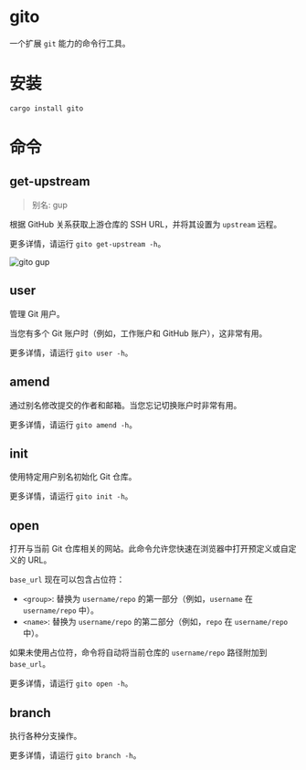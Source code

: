 # gito

一个扩展 `git` 能力的命令行工具。

# 安装

`cargo install gito`

# 命令

## get-upstream

> 别名: gup

根据 GitHub 关系获取上游仓库的 SSH URL，并将其设置为 `upstream` 远程。

更多详情，请运行 `gito get-upstream -h`。

![gito gup](https://user-images.githubusercontent.com/49113249/231788513-3a51e36f-801f-405d-b0dd-763cef906297.gif)

## user

管理 Git 用户。

当您有多个 Git 账户时（例如，工作账户和 GitHub 账户），这非常有用。

更多详情，请运行 `gito user -h`。

## amend

通过别名修改提交的作者和邮箱。当您忘记切换账户时非常有用。

更多详情，请运行 `gito amend -h`。

## init

使用特定用户别名初始化 Git 仓库。

更多详情，请运行 `gito init -h`。

## open

打开与当前 Git 仓库相关的网站。此命令允许您快速在浏览器中打开预定义或自定义的 URL。

`base_url` 现在可以包含占位符：
- `<group>`: 替换为 `username/repo` 的第一部分（例如，`username` 在 `username/repo` 中）。
- `<name>`: 替换为 `username/repo` 的第二部分（例如，`repo` 在 `username/repo` 中）。

如果未使用占位符，命令将自动将当前仓库的 `username/repo` 路径附加到 `base_url`。

更多详情，请运行 `gito open -h`。

## branch

执行各种分支操作。

更多详情，请运行 `gito branch -h`。
